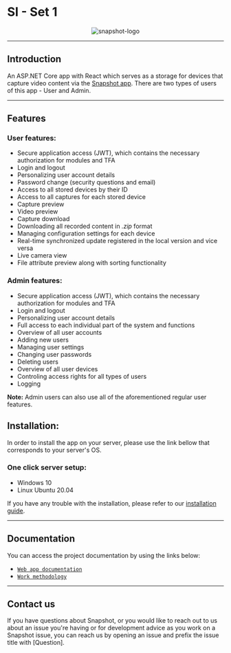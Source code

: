 # SI - Set 1
<p align="center">
  <img src="https://user-images.githubusercontent.com/73041886/162007995-de799515-409a-4ec0-8a11-b6baad338c48.png" alt="snapshot-logo"/>
</p>

------------


## Introduction
An ASP.NET Core app with React which serves as a storage for devices that capture video content via the [Snapshot app](https://github.com/icatic1/SnapShot "Snapshot app"). There are two types of users of this app - User and Admin.

------------

## Features

### User features:
- Secure application access (JWT), which contains the necessary authorization for modules and TFA
- Login and logout
- Personalizing user account details
- Password change (security questions and email)
- Access to all stored devices by their ID
- Access to all captures for each stored device
- Capture preview
- Video preview
- Capture download
- Downloading all recorded content in *.zip* format
- Managing configuration settings for each device
- Real-time synchronized update registered in the local version and vice versa
- Live camera view
- File attribute preview along with sorting functionality

### Admin features:
- Secure application access (JWT), which contains the necessary authorization for modules and TFA
- Login and logout
- Personalizing user account details
- Full access to each individual part of the system and functions
- Overview of all user accounts
- Adding new users
- Managing user settings
- Changing user passwords
- Deleting users
- Overview of all user devices
- Controling access rights for all types of users
- Logging

**Note:** Admin users can also use all of the aforementioned regular user features.

## Installation:

In order to install the app on your server, please use the link bellow that corresponds to your server's OS.

### One click server setup:

- Windows 10
- Linux Ubuntu 20.04

If you have any trouble with the installation, please refer to our [installation guide](https://docs.google.com/document/d/1TrzqUu_w05X0L3bb2tfjRY48pdPEnpBR-CYDOV_qfxQ/edit?usp=sharing "installation guide").

------------
## Documentation

You can access the project documentation by using the links below:
- [`Web app documentation`](https://docs.google.com/document/d/1LXWUVZv4MnlIZTzQg41l9gxZCbGrhP20fyKJ8wWL2lU/edit?usp=sharing "`Web app documentation`")
- [`Work methodology`](https://docs.google.com/spreadsheets/d/1EHo914r7M4Nbtj-LgT8790qsLBbQ4S19DnoFekKqPfg/edit?usp=sharing "`Work methodology`")

------------
## Contact us

If you have questions about Snapshot, or you would like to reach out to us about an issue you're having or for development advice as you work on a Snapshot issue, you can reach us by opening an issue and prefix the issue title with [Question].
